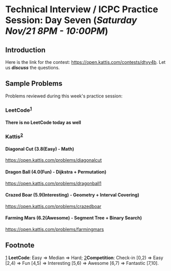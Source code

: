 # Technical Interview / ICPC Practice Session: Day Seven (***Saturday Nov/21 8PM - 10:00PM***)

## Introduction
Here is the link for the contest: https://open.kattis.com/contests/dtyy4b. Let us ***discuss*** the questions.

## Sample Problems
Problems reviewed during this week's practice session:

### LeetCode<sup id="a1">[1](#f1)</sup>
#### There is no LeetCode today as well 

### Kattis<sup id="a2">[2](#f2)</sup>
#### Diagonal Cut (3.8(Easy) - Math)
https://open.kattis.com/problems/diagonalcut
#### Dragon Ball (4.0(Fun) - Dijkstra + Permutation)
https://open.kattis.com/problems/dragonball1
#### Crazed Boar (5.9(Interesting) - Geometry + Interval Covering)
https://open.kattis.com/problems/crazedboar
#### Farming Mars (6.2(Awesome) - Segment Tree + Binary Search)
https://open.kattis.com/problems/farmingmars

## Footnote 
<a id="f1">[1](#a1)</a> __LeetCode__: Easy => Median => Hard; 
<a id="f2">[2](#a2)</a>__Competition__: Check-in [0,2) => Easy [2,4) => Fun [4,5) => Interesting [5,6) => Awesome [6,7) => Fantastic [7,10]. 
